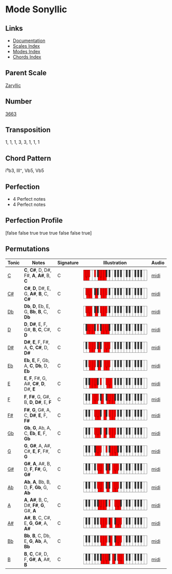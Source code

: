 # Mode Sonyllic

## Links

- [Documentation](README.md)
- [Scales Index](Scales.md)
- [Modes Index](Modes.md)
- [Chords Index](Chords.md)

## Parent Scale

[Zaryllic](ScaleZaryllic.md)

## Number

[3663](https://ianring.com/musictheory/scales/3663)

## Transposition

1, 1, 1, 3, 3, 1, 1, 1

## Chord Pattern

i⁰b3, III⁺, Vb5, Vb5

## Perfection

- 4 Perfect notes
- 4 Perfect notes

## Perfection Profile

[false false true true true false false true]

## Permutations

| Tonic | Notes | Signature | Illustration | Audio |
|-------|-------|-----------|--------------|-------|
| [C](ModeCNaturalSonyllic.md) | **C**, **C#**, D, D#, F#, **A**, **A#**, B, **C** | C | ![CNaturalSonyllic](ModeCNaturalSonyllic.png) | [midi](https://github.com/edipermadi/music/blob/main/docs/ModeCNaturalSonyllic.mid?raw=true) |
| [C#](ModeCSharpSonyllic.md) | **C#**, **D**, D#, E, G, **A#**, **B**, C, **C#** | C | ![CSharpSonyllic](ModeCSharpSonyllic.png) | [midi](https://github.com/edipermadi/music/blob/main/docs/ModeCSharpSonyllic.mid?raw=true) |
| [Db](ModeDFlatSonyllic.md) | **Db**, **D**, Eb, E, G, **Bb**, **B**, C, **Db** | C | ![DFlatSonyllic](ModeDFlatSonyllic.png) | [midi](https://github.com/edipermadi/music/blob/main/docs/ModeDFlatSonyllic.mid?raw=true) |
| [D](ModeDNaturalSonyllic.md) | **D**, **D#**, E, F, G#, **B**, **C**, C#, **D** | C | ![DNaturalSonyllic](ModeDNaturalSonyllic.png) | [midi](https://github.com/edipermadi/music/blob/main/docs/ModeDNaturalSonyllic.mid?raw=true) |
| [D#](ModeDSharpSonyllic.md) | **D#**, **E**, F, F#, A, **C**, **C#**, D, **D#** | C | ![DSharpSonyllic](ModeDSharpSonyllic.png) | [midi](https://github.com/edipermadi/music/blob/main/docs/ModeDSharpSonyllic.mid?raw=true) |
| [Eb](ModeEFlatSonyllic.md) | **Eb**, **E**, F, Gb, A, **C**, **Db**, D, **Eb** | C | ![EFlatSonyllic](ModeEFlatSonyllic.png) | [midi](https://github.com/edipermadi/music/blob/main/docs/ModeEFlatSonyllic.mid?raw=true) |
| [E](ModeENaturalSonyllic.md) | **E**, **F**, F#, G, A#, **C#**, **D**, D#, **E** | C | ![ENaturalSonyllic](ModeENaturalSonyllic.png) | [midi](https://github.com/edipermadi/music/blob/main/docs/ModeENaturalSonyllic.mid?raw=true) |
| [F](ModeFNaturalSonyllic.md) | **F**, **F#**, G, G#, B, **D**, **D#**, E, **F** | C | ![FNaturalSonyllic](ModeFNaturalSonyllic.png) | [midi](https://github.com/edipermadi/music/blob/main/docs/ModeFNaturalSonyllic.mid?raw=true) |
| [F#](ModeFSharpSonyllic.md) | **F#**, **G**, G#, A, C, **D#**, **E**, F, **F#** | C | ![FSharpSonyllic](ModeFSharpSonyllic.png) | [midi](https://github.com/edipermadi/music/blob/main/docs/ModeFSharpSonyllic.mid?raw=true) |
| [Gb](ModeGFlatSonyllic.md) | **Gb**, **G**, Ab, A, C, **Eb**, **E**, F, **Gb** | C | ![GFlatSonyllic](ModeGFlatSonyllic.png) | [midi](https://github.com/edipermadi/music/blob/main/docs/ModeGFlatSonyllic.mid?raw=true) |
| [G](ModeGNaturalSonyllic.md) | **G**, **G#**, A, A#, C#, **E**, **F**, F#, **G** | C | ![GNaturalSonyllic](ModeGNaturalSonyllic.png) | [midi](https://github.com/edipermadi/music/blob/main/docs/ModeGNaturalSonyllic.mid?raw=true) |
| [G#](ModeGSharpSonyllic.md) | **G#**, **A**, A#, B, D, **F**, **F#**, G, **G#** | C | ![GSharpSonyllic](ModeGSharpSonyllic.png) | [midi](https://github.com/edipermadi/music/blob/main/docs/ModeGSharpSonyllic.mid?raw=true) |
| [Ab](ModeAFlatSonyllic.md) | **Ab**, **A**, Bb, B, D, **F**, **Gb**, G, **Ab** | C | ![AFlatSonyllic](ModeAFlatSonyllic.png) | [midi](https://github.com/edipermadi/music/blob/main/docs/ModeAFlatSonyllic.mid?raw=true) |
| [A](ModeANaturalSonyllic.md) | **A**, **A#**, B, C, D#, **F#**, **G**, G#, **A** | C | ![ANaturalSonyllic](ModeANaturalSonyllic.png) | [midi](https://github.com/edipermadi/music/blob/main/docs/ModeANaturalSonyllic.mid?raw=true) |
| [A#](ModeASharpSonyllic.md) | **A#**, **B**, C, C#, E, **G**, **G#**, A, **A#** | C | ![ASharpSonyllic](ModeASharpSonyllic.png) | [midi](https://github.com/edipermadi/music/blob/main/docs/ModeASharpSonyllic.mid?raw=true) |
| [Bb](ModeBFlatSonyllic.md) | **Bb**, **B**, C, Db, E, **G**, **Ab**, A, **Bb** | C | ![BFlatSonyllic](ModeBFlatSonyllic.png) | [midi](https://github.com/edipermadi/music/blob/main/docs/ModeBFlatSonyllic.mid?raw=true) |
| [B](ModeBNaturalSonyllic.md) | **B**, **C**, C#, D, F, **G#**, **A**, A#, **B** | C | ![BNaturalSonyllic](ModeBNaturalSonyllic.png) | [midi](https://github.com/edipermadi/music/blob/main/docs/ModeBNaturalSonyllic.mid?raw=true) |

